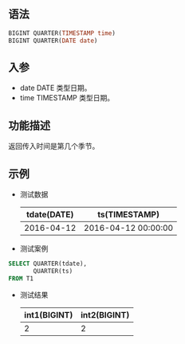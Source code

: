 ## 语法

```sql
BIGINT QUARTER(TIMESTAMP time)
BIGINT QUARTER(DATE date)
```

## 入参

- date DATE 类型日期。
- time TIMESTAMP 类型日期。

## 功能描述

返回传入时间是第几个季节。

## 示例

- 测试数据

  | tdate(DATE) | ts(TIMESTAMP) |
    | --- | --- |
  | 2016-04-12 | 2016-04-12 00:00:00 |


- 测试案例

```sql
SELECT QUARTER(tdate),
       QUARTER(ts)
FROM T1
```

- 测试结果

  | int1(BIGINT) | int2(BIGINT) |
    | --- | --- |
  | 2 | 2 |


